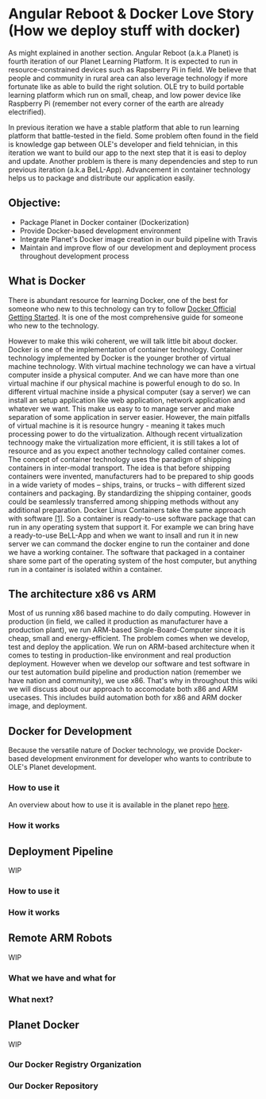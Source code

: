 # Angular Reboot & Docker Love Story (How we deploy stuff with docker)
As might explained in another section. Angular Reboot (a.k.a Planet) is fourth iteration of our Planet Learning Platform. It is expected to run in resource-constrained devices such as Rapsberry Pi in field. We believe that people and community in rural area can also leverage technology if more fortunate like as able to build the right solution. OLE try to build portable learning platform which run on small, cheap, and low power device like Raspberry Pi (remember not every corner of the earth are already electrified).

In previous iteration we have a stable platform that able to run learning platform that battle-tested in the field. Some problem often found in the field is knowledge gap between OLE's developer and field tehnician, in this iteration we want to build our app to the next step that it is easi to deploy and update. Another problem is there is many dependencies and step to run previous iteration (a.k.a BeLL-App). Advancement in container technology helps us to package and distribute our application easily.

## Objective:
- Package Planet in Docker container (Dockerization)
- Provide Docker-based development environment
- Integrate Planet's Docker image creation in our build pipeline with Travis
- Maintain and improve flow of our development and deployment process throughout development process

## What is Docker
There is abundant resource for learning Docker, one of the best for someone who new to this technology can try to follow [Docker Official Getting Started](https://docs.docker.com/get-started/). It is one of the most comprehensive guide for someone who new to the technology.

However to make this wiki coherent, we will talk little bit about docker. Docker is one of the implementation of container technology. Container technology implemented by Docker is the younger brother of virtual machine technology. With virtual machine technology we can have a virtual computer inside a physical computer. And we can have more than one virtual machine if our physical machine is powerful enough to do so. In different virtual machine inside a physical computer (say a server) we can install an setup application like web application, network application and whatever we want. This make us easy to to manage server and make separation of some application in server easier. However, the main pitfalls of virtual machine is it is resource hungry - meaning it takes much processing power to do the virtualization. Although recent virtualization technoogy make the virtualization more efficient, it is still takes a lot of resource and as you expect another technology called container comes. The concept of container technology uses the paradigm of shipping containers in inter-modal transport. The idea is that before shipping containers were invented, manufacturers had to be prepared to ship goods in a wide variety of modes – ships, trains, or trucks – with different sized containers and packaging. By standardizing the shipping container, goods could be seamlessly transferred among shipping methods without any additional preparation. Docker Linux Containers take the same approach with software [[1]](https://www.sdxcentral.com/cloud/containers/definitions/what-are-containers-like-docker-linux-containers/). So a container is ready-to-use software package that can run in any operating system that support it. For example we can bring have a ready-to-use BeLL-App and when we want to insall and run it in new server we can command the docker engine to run the container and done we have a working container. The software that packaged in a container share some part of the operating system of the host computer, but anything run in a container is isolated within a container.

## The architecture x86 vs ARM
Most of us running x86 based machine to do daily computing. However in production (in field, we called it production as manufacturer have a production plant), we run ARM-based Single-Board-Computer since it is cheap, small and energy-efficient. The problem comes when we develop, test and deploy the application. We run on ARM-based architecture when it comes to testing in production-like environment and real production deployment. However when we develop our software and test software in our test automation build pipeline and production nation (remember we have nation and community), we use x86. That's why in throughout this wiki we will discuss about our approach to accomodate both x86 and ARM usecases. This includes build automation both for x86 and ARM docker image, and deployment.

## Docker for Development
Because the versatile nature of Docker technology, we provide Docker-based development environment for developer who wants to contribute to OLE's Planet development.

### How to use it
An overview about how to use it is available in the planet repo [here](https://github.com/ole-vi/planet/blob/master/docker/README.md).

### How it works

## Deployment Pipeline
WIP

### How to use it

### How it works

## Remote ARM Robots
WIP

### What we have and what for

### What next?

## Planet Docker
WIP

### Our Docker Registry Organization

### Our Docker Repository

